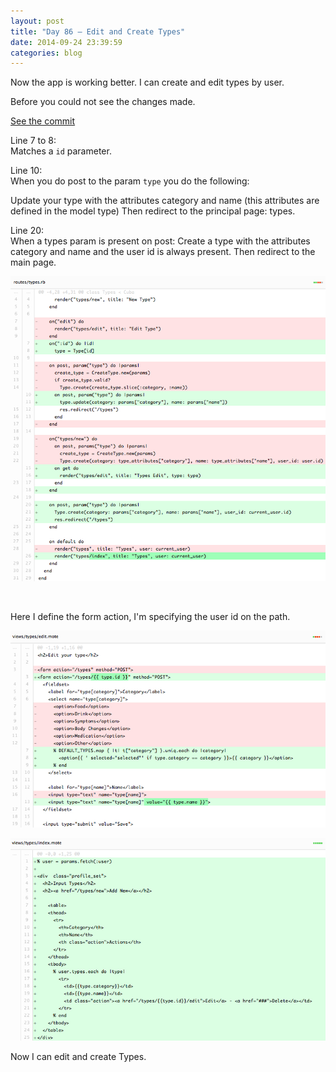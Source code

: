 ```yaml
---
layout: post
title: "Day 86 – Edit and Create Types"
date: 2014-09-24 23:39:59
categories: blog
---
```


Now the app is working better.
I can create and edit types by user.

Before you could not see the changes made.

[See the commit][1]

[1]: https://github.com/migraine-io/migraine-app/commit/ed6a498308a559ce62794da8aeb56a13b1774164

Line 7 to 8:  
Matches a `id` parameter.

Line 10:  
When you do post to the param `type` you do the following:

Update your type with the attributes category and name (this attributes are defined in the model type)
Then redirect to the principal page: types.

Line 20:  
When a types param is present on post:
Create a type with the attributes category and name and the user id is always present.
Then redirect to the main page.

![create_edit_types1](/images/create_edit_types1.jpg)

<br>  

Here I define the form action, I'm specifying the user id on the path.

![create_edit_types2](/images/create_edit_types2.jpg)

![create_edit_types3](/images/create_edit_types3.jpg)

Now I can edit and create Types.
